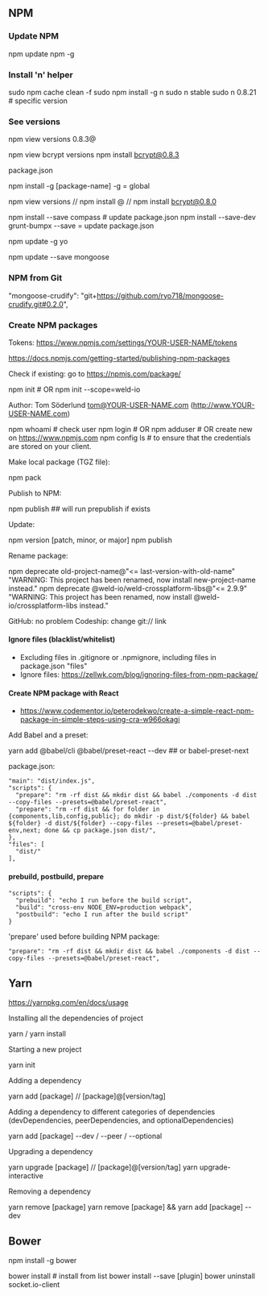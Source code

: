 ## NPM

### Update NPM

  npm update npm -g

### Install 'n' helper

  sudo npm cache clean -f
  sudo npm install -g n
  sudo n stable
  sudo n 0.8.21 # specific version

### See versions

  npm view <package> versions
  0.8.3<package>@<version>

  npm view bcrypt versions
  npm install bcrypt@0.8.3

package.json

  npm install -g [package-name]
  -g = global

  npm view <package> versions //
  npm install <package>@<version> // npm install bcrypt@0.8.0

  npm install --save compass # update package.json
  npm install --save-dev grunt-bumpx
  --save = update package.json

  npm update -g yo

  npm update --save mongoose

### NPM from Git

  "mongoose-crudify": "git+https://github.com/ryo718/mongoose-crudify.git#0.2.0",

### Create NPM packages

Tokens: https://www.npmjs.com/settings/YOUR-USER-NAME/tokens

https://docs.npmjs.com/getting-started/publishing-npm-packages

Check if existing: go to https://npmjs.com/package/<package>

  npm init  # OR npm init --scope=weld-io

Author: Tom Söderlund <tom@YOUR-USER-NAME.com> (http://www.YOUR-USER-NAME.com)

  npm whoami # check user
  npm login # OR npm adduser # OR create new on https://www.npmjs.com
  npm config ls # to ensure that the credentials are stored on your client.

Make local package (TGZ file):

  npm pack

Publish to NPM:

  npm publish ## will run prepublish if exists

Update:

  npm version [patch, minor, or major]
  npm publish

Rename package:

  npm deprecate old-project-name@"<= last-version-with-old-name" "WARNING: This project has been renamed, now install new-project-name instead."
  npm deprecate @weld-io/weld-crossplatform-libs@"<= 2.9.9" "WARNING: This project has been renamed, now install @weld-io/crossplatform-libs instead."

GitHub: no problem
Codeship: change git:// link

#### Ignore files (blacklist/whitelist)

- Excluding files in .gitignore or .npmignore, including files in package.json "files"
- Ignore files: https://zellwk.com/blog/ignoring-files-from-npm-package/

#### Create NPM package with React

- https://www.codementor.io/peterodekwo/create-a-simple-react-npm-package-in-simple-steps-using-cra-w966okagi

Add Babel and a preset:

  yarn add @babel/cli @babel/preset-react --dev ## or babel-preset-next

package.json:

    "main": "dist/index.js",
    "scripts": {
      "prepare": "rm -rf dist && mkdir dist && babel ./components -d dist --copy-files --presets=@babel/preset-react",
      "prepare": "rm -rf dist && for folder in {components,lib,config,public}; do mkdir -p dist/${folder} && babel ${folder} -d dist/${folder} --copy-files --presets=@babel/preset-env,next; done && cp package.json dist/",
    },
    "files": [
      "dist/"
    ],

#### prebuild, postbuild, prepare

    "scripts": {
      "prebuild": "echo I run before the build script",
      "build": "cross-env NODE_ENV=production webpack",
      "postbuild": "echo I run after the build script"
    }

'prepare' used before building NPM package:

    "prepare": "rm -rf dist && mkdir dist && babel ./components -d dist --copy-files --presets=@babel/preset-react",


## Yarn

https://yarnpkg.com/en/docs/usage

Installing all the dependencies of project

  yarn / yarn install

Starting a new project

  yarn init

Adding a dependency

  yarn add [package] // [package]@[version/tag]

Adding a dependency to different categories of dependencies (devDependencies, peerDependencies, and optionalDependencies)

  yarn add [package] --dev / --peer / --optional

Upgrading a dependency

  yarn upgrade [package] // [package]@[version/tag]
  yarn upgrade-interactive

Removing a dependency

  yarn remove [package]
  yarn remove [package] && yarn add [package] --dev


## Bower

  npm install -g bower

  bower install # install from list
  bower install --save [plugin]
  bower uninstall socket.io-client
